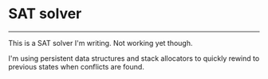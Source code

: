 # SAT solver

---

This is a SAT solver I'm writing. Not working yet though.

I'm using persistent data structures and stack allocators to quickly rewind to previous states when conflicts are found.

